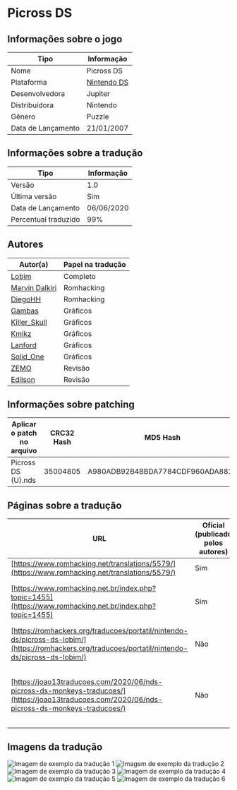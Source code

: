 # Picross DS

## Informações sobre o jogo

| Tipo | Informação |
| ----------- | ----------- |
| Nome | Picross DS |
| Plataforma | [Nintendo DS](../) |
| Desenvolvedora | Jupiter |
| Distribuidora | Nintendo |
| Gênero | Puzzle |
| Data de Lançamento | 21/01/2007 |

## Informações sobre a tradução

| Tipo | Informação |
| ----------- | ----------- |
| Versão | 1\.0 |
| Última versão | Sim |
| Data de Lançamento | 06/06/2020 |
| Percentual traduzido | 99% |

## Autores

| Autor(a) | Papel na tradução |
| ----------- | ----------- |
| [Lobim](../../../autores/lobim/) | Completo |
| [Marvin Dalkiri](../../../autores/marvin-dalkiri/) | Romhacking |
| [DiegoHH](../../../autores/diegohh/) | Romhacking |
| [Gambas](../../../autores/gambas/) | Gráficos |
| [Killer\_Skull](../../../autores/killer_skull/) | Gráficos |
| [Kmikz](../../../autores/kmikz/) | Gráficos |
| [Lanford](../../../autores/lanford/) | Gráficos |
| [Solid\_One](../../../autores/solid_one/) | Gráficos |
| [ZEMO](../../../autores/zemo/) | Revisão |
| [Edilson](../../../autores/edilson/) | Revisão |

## Informações sobre patching

| Aplicar o patch no arquivo | CRC32 Hash | MD5 Hash |
| ----------- | ----------- | ----------- |
| Picross DS \(U\)\.nds | 35004805 | A980ADB92B4BBDA7784CDF960ADA8826 |

## Páginas sobre a tradução

| URL | Oficial (publicado pelos autores) | Possuí link de download |
| ----------- | ----------- | ----------- |
| [https://www.romhacking.net/translations/5579/](https://www.romhacking.net/translations/5579/) | Sim | Sim |
| [https://www.romhacking.net.br/index.php?topic=1455](https://www.romhacking.net.br/index.php?topic=1455) | Sim | Sim, porém é necessário realizar login |
| [https://romhackers.org/traducoes/portatil/nintendo-ds/picross-ds-lobim/](https://romhackers.org/traducoes/portatil/nintendo-ds/picross-ds-lobim/) | Não | Não |
| [https://joao13traducoes.com/2020/06/nds-picross-ds-monkeys-traducoes/](https://joao13traducoes.com/2020/06/nds-picross-ds-monkeys-traducoes/) | Não | Sim, porém o arquivo ou página de download exige uma senha |

## Imagens da tradução

![Imagem de exemplo da tradução 1](1.png)
![Imagem de exemplo da tradução 2](2.png)
![Imagem de exemplo da tradução 3](3.png)
![Imagem de exemplo da tradução 4](4.png)
![Imagem de exemplo da tradução 5](5.png)
![Imagem de exemplo da tradução 6](6.png)